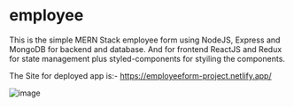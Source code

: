 # employee
This is the simple MERN Stack employee form using NodeJS, Express and MongoDB for backend and database. 
And for frontend ReactJS and Redux for state management plus styled-components for styiling the 
components.


The Site for deployed app is:-
https://employeeform-project.netlify.app/


![image](https://user-images.githubusercontent.com/49291823/149137184-b67c5595-6615-4123-951f-8a9b2cf1c30c.png)
